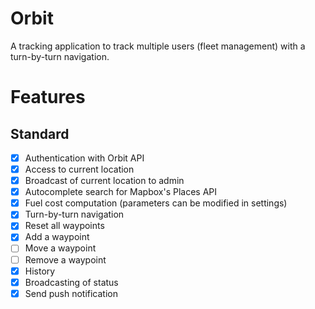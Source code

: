 # Orbit
A tracking application to track multiple users (fleet management) with a turn-by-turn navigation.

# Features
## Standard
- [x] Authentication with Orbit API
- [x] Access to current location
- [x] Broadcast of current location to admin
- [x] Autocomplete search for Mapbox's Places API
- [x] Fuel cost computation (parameters can be modified in settings)
- [x] Turn-by-turn navigation
- [x] Reset all waypoints
- [x] Add a waypoint
- [ ] Move a waypoint
- [ ] Remove a waypoint
- [x] History
- [x] Broadcasting of status
- [x] Send push notification
